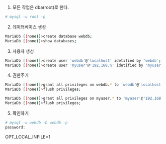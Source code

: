 
1. 모든 작업은 dba(root)로 한다.
```sh
# mysql -u root -p
```
2. 데이터베이스 생성
```sh
MariaDb [(none)]>create database webdb;
MariaDb [(none)]>show databases;
```

3. 사용자 생성
```sh
MariaDb [(none)]>create user 'webdb'@'localhost' idetified by 'webdb';
MariaDb [(none)]>create user 'myuser'@'192.168.%' idetified by 'myuser';
```

4. 권한주기
```sh
MariaDb [(none)]>grant all privileges on webdb.* to 'webdb'@'localhost';
MariaDb [(none)]>flush privileges;

MariaDb [(none)]>grant all privileges on myuser.* to 'myuser'@'192.168.%';
MariaDb [(none)]>flush privileges;
```

5. 확인하기
```sh
# mysql -u webdb -D webdb -p
password:
```

OPT_LOCAL_INFILE=1
